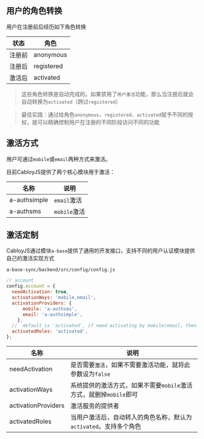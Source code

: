 ## 用户的角色转换

用户在注册前后经历如下角色转换

|状态|角色|
|--|--|
|注册前|anonymous|
|注册后|registered|
|激活后|activated|

> 这些角色转换是自动完成的。如果禁用了`用户激活`功能，那么当注册后就会自动转换为`activated`（跨过`registered`）

> 最佳实践：通过给角色`anonymous`、`registered`、`activated`赋予不同的授权，就可以精确控制用户在注册的不同阶段访问不同的功能

## 激活方式

用户可通过`mobile`或`email`两种方式来激活。

目前CabloyJS提供了两个核心模块用于激活：

|名称|说明|
|--|--|
|a-authsimple|`email`激活|
|a-authsms|`mobile`激活|

## 激活定制

CabloyJS通过模块`a-base`提供了通用的开发接口，支持不同的用户认证模块提供自己的激活实现方式	

`a-base-sync/backend/src/config/config.js`

``` javascript
// account
config.account = {
  needActivation: true,
  activationWays: 'mobile,email',
  activationProviders: {
      mobile: 'a-authsms',
      email: 'a-authsimple',
    },
  //  default is 'activated', if need activating by mobile/email, then add to 'registered' first
  activatedRoles: 'activated',
};
```

|名称|说明|
|--|--|
|needActivation|是否需要`激活`，如果不需要激活功能，就将此参数设为`false`|
|activationWays|系统提供的激活方式，如果不需要`mobile`激活方式，就删掉`mobile`即可|
|activationProviders|激活服务的提供者|
|activatedRoles|当用户激活后，自动转入的角色名称，默认为`activated`。支持多个角色 |

